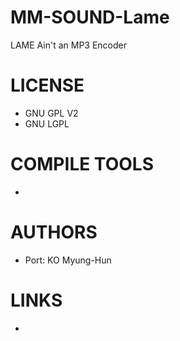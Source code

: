 MM-SOUND-Lame
=============

LAME Ain't an MP3 Encoder

LICENSE
===============
* GNU GPL V2
* GNU LGPL

COMPILE TOOLS
===============
* 

AUTHORS
===============
* Port: KO Myung-Hun

LINKS
===============
* 

